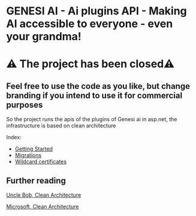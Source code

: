 ﻿# GENESI AI - Ai plugins API - Making AI accessible to everyone - even your grandma!
# ⚠️ The project has been closed⚠️
## Feel free to use the code as you like, but change branding if you intend to use it for commercial purposes 
So the project runs the apis of the plugins of Genesi ai in asp.net, the infrastructure  is based on clean architecture

Index:
- [Getting Started](docs/GettingStarted.md)
- [Migrations](docs/Migrations.md)
- [Wildcard certificates](docs/WildcardCertificates.md)


## Further reading

[Uncle Bob, Clean Architecture](https://blog.cleancoder.com/uncle-bob/2012/08/13/the-clean-architecture.html)

[Microsoft, Clean Architecture](https://docs.microsoft.com/en-us/dotnet/architecture/modern-web-apps-azure/common-web-application-architectures#clean-architecture)

